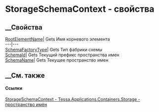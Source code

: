 # StorageSchemaContext - свойства
##  __Свойства
[RootElementName](P_Tessa_Applications_Containers_Storage_StorageSchemaContext_RootElementName.htm)|
Gets Имя корневого элемента  
---|---  
[SchemaFactoryType](P_Tessa_Applications_Containers_Storage_StorageSchemaContext_SchemaFactoryType.htm)|
Gets Тип фабрики схемы  
[SchemaId](P_Tessa_Applications_Containers_Storage_StorageSchemaContext_SchemaId.htm)|
Gets Текущий префикс пространства имен  
[SchemaName](P_Tessa_Applications_Containers_Storage_StorageSchemaContext_SchemaName.htm)|
Gets Текущее пространство имен  
## __См. также
#### Ссылки
[StorageSchemaContext -
](T_Tessa_Applications_Containers_Storage_StorageSchemaContext.htm)
[Tessa.Applications.Containers.Storage - пространство
имён](N_Tessa_Applications_Containers_Storage.htm)
